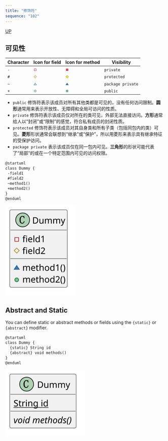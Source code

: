 ```yaml
---
title: "修饰符"
sequence: "102"
---
```


[UP](/plantuml/plantuml-index.html)


## 可见性

| Character | Icon for field                                                 | Icon for method                                                 | Visibility        |
|-----------|----------------------------------------------------------------|-----------------------------------------------------------------|-------------------|
| `-`       | ![](/assets/images/uml/plantuml/img/private-field.png)         | ![](/assets/images/uml/plantuml/img/private-method.png)         | `private`         |
| `#`       | ![](/assets/images/uml/plantuml/img/protected-field.png)       | ![](/assets/images/uml/plantuml/img/protected-method.png)       | `protected`       |
| `~`       | ![](/assets/images/uml/plantuml/img/package-private-field.png) | ![](/assets/images/uml/plantuml/img/package-private-method.png) | `package private` |
| `+`       | ![](/assets/images/uml/plantuml/img/public-field.png)          | ![](/assets/images/uml/plantuml/img/public-method.png)          | `public`          |

- `public` 修饰符表示该成员对所有其他类都是可见的，没有任何访问限制。**圆形**通常用来表示开放性、无障碍和全局可访问的性质。
- `private` 修饰符表示该成员仅对所在的类可见，外部无法直接访问。**方形**通常给人以“封闭”或“限制”的感觉，符合私有成员的封闭性质。
- `protected` 修饰符表示该成员对其自身类和所有子类（包括同包内的类）可见。**菱形**形状通常会联想到“继承”或“保护”，所以用菱形来表示具有继承特征的受保护访问。
- `package private` 表示该成员仅在同一包内可见。**三角形**的形状可能代表了“局部”的或在一个特定范围内可见的访问权限。

```plantuml
@startuml
class Dummy {
 -field1
 #field2
 ~method1()
 +method2()
}
@enduml
```

![](/assets/images/uml/plantuml/class/class-diagram-member-visibility.svg)

## Abstract and Static

You can define static or abstract methods or fields using the `{static}` or `{abstract}` modifier.

```plantuml
@startuml
class Dummy {
  {static} String id
  {abstract} void methods()
}
@enduml
```

![](/assets/images/uml/plantuml/class/class-diagram-member-modifier.svg)
